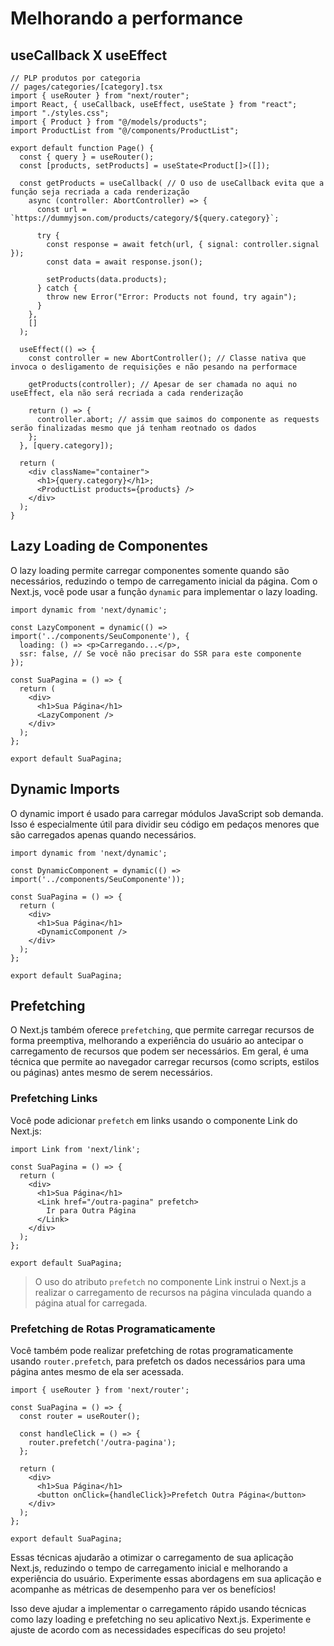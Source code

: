 # Melhorando a performance 

## useCallback X useEffect

```tsx
// PLP produtos por categoria
// pages/categories/[category].tsx
import { useRouter } from "next/router";
import React, { useCallback, useEffect, useState } from "react";
import "./styles.css";
import { Product } from "@/models/products";
import ProductList from "@/components/ProductList";

export default function Page() {
  const { query } = useRouter();
  const [products, setProducts] = useState<Product[]>([]);

  const getProducts = useCallback( // O uso de useCallback evita que a função seja recriada a cada renderização
    async (controller: AbortController) => {
      const url = `https://dummyjson.com/products/category/${query.category}`;

      try {
        const response = await fetch(url, { signal: controller.signal });
        const data = await response.json();

        setProducts(data.products);
      } catch {
        throw new Error("Error: Products not found, try again");
      }
    },
    []
  );

  useEffect(() => {
    const controller = new AbortController(); // Classe nativa que invoca o desligamento de requisições e não pesando na performace

    getProducts(controller); // Apesar de ser chamada no aqui no useEffect, ela não será recriada a cada renderização

    return () => {
      controller.abort; // assim que saimos do componente as requests serão finalizadas mesmo que já tenham reotnado os dados
    };
  }, [query.category]);

  return (
    <div className="container">
      <h1>{query.category}</h1>;
      <ProductList products={products} />
    </div>
  );
}
```

## Lazy Loading de Componentes

O lazy loading permite carregar componentes somente quando são necessários, reduzindo o tempo de carregamento inicial da página. Com o Next.js, você pode usar a função `dynamic` para implementar o lazy loading.

```tsx
import dynamic from 'next/dynamic';

const LazyComponent = dynamic(() => import('../components/SeuComponente'), {
  loading: () => <p>Carregando...</p>,
  ssr: false, // Se você não precisar do SSR para este componente
});

const SuaPagina = () => {
  return (
    <div>
      <h1>Sua Página</h1>
      <LazyComponent />
    </div>
  );
};

export default SuaPagina;
```

## Dynamic Imports

O dynamic import é usado para carregar módulos JavaScript sob demanda. Isso é especialmente útil para dividir seu código em pedaços menores que são carregados apenas quando necessários.

```tsx
import dynamic from 'next/dynamic';

const DynamicComponent = dynamic(() => import('../components/SeuComponente'));

const SuaPagina = () => {
  return (
    <div>
      <h1>Sua Página</h1>
      <DynamicComponent />
    </div>
  );
};

export default SuaPagina;
```

## Prefetching

O Next.js também oferece `prefetching`, que permite carregar recursos de forma preemptiva, melhorando a experiência do usuário ao antecipar o carregamento de recursos que podem ser necessários. Em geral, é uma técnica que permite ao navegador carregar recursos (como scripts, estilos ou páginas) antes mesmo de serem necessários.

### Prefetching Links

Você pode adicionar `prefetch` em links usando o componente Link do Next.js:

```tsx
import Link from 'next/link';

const SuaPagina = () => {
  return (
    <div>
      <h1>Sua Página</h1>
      <Link href="/outra-pagina" prefetch>
        Ir para Outra Página
      </Link>
    </div>
  );
};

export default SuaPagina;
```

> O uso do atributo `prefetch` no componente Link instrui o Next.js a realizar o carregamento de recursos na página vinculada quando a página atual for carregada.

### Prefetching de Rotas Programaticamente

Você também pode realizar prefetching de rotas programaticamente usando `router.prefetch`, para prefetch os dados necessários para uma página antes mesmo de ela ser acessada.

```tsx
import { useRouter } from 'next/router';

const SuaPagina = () => {
  const router = useRouter();

  const handleClick = () => {
    router.prefetch('/outra-pagina');
  };

  return (
    <div>
      <h1>Sua Página</h1>
      <button onClick={handleClick}>Prefetch Outra Página</button>
    </div>
  );
};

export default SuaPagina;
```

Essas técnicas ajudarão a otimizar o carregamento de sua aplicação Next.js, reduzindo o tempo de carregamento inicial e melhorando a experiência do usuário. Experimente essas abordagens em sua aplicação e acompanhe as métricas de desempenho para ver os benefícios!

Isso deve ajudar a implementar o carregamento rápido usando técnicas como lazy loading e prefetching no seu aplicativo Next.js. Experimente e ajuste de acordo com as necessidades específicas do seu projeto!
